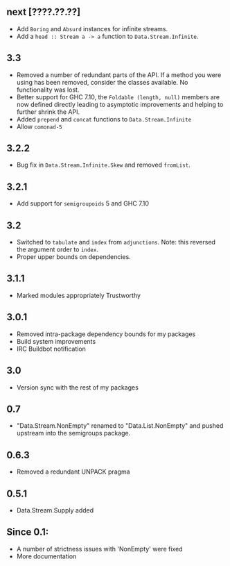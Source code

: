 next [????.??.??]
-----------------
* Add `Boring` and `Absurd` instances for infinite streams.
* Add a `head :: Stream a -> a` function to `Data.Stream.Infinite`.

3.3
---
* Removed a number of redundant parts of the API. If a method you were using has been removed, consider the classes available. No functionality was lost.
* Better support for GHC 7.10, the `Foldable (length, null)` members are now defined directly leading to asymptotic improvements and helping to further shrink the API.
* Added `prepend` and `concat` functions to `Data.Stream.Infinite`
* Allow `comonad-5`

3.2.2
-----
* Bug fix in `Data.Stream.Infinite.Skew` and removed `fromList`.

3.2.1
-----
* Add support for `semigroupoids` 5 and GHC 7.10

3.2
---
* Switched to `tabulate` and `index` from `adjunctions`. Note: this reversed the argument order to `index`.
* Proper upper bounds on dependencies.

3.1.1
-----
* Marked modules appropriately Trustworthy

3.0.1
-----
* Removed intra-package dependency bounds for my packages
* Build system improvements
* IRC Buildbot notification

3.0
---
* Version sync with the rest of my packages

0.7
--
* "Data.Stream.NonEmpty" renamed to "Data.List.NonEmpty" and pushed upstream into the semigroups package.

0.6.3
-----
* Removed a redundant UNPACK pragma

0.5.1
-----
* Data.Stream.Supply added

Since 0.1:
----------
* A number of strictness issues with 'NonEmpty' were fixed
* More documentation
